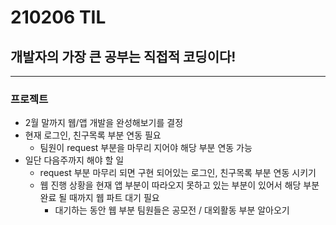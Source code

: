 # 210206 TIL
## 개발자의 가장 큰 공부는 직접적 코딩이다!
-----------------------------------
### 프로젝트
  * 2월 말까지 웹/앱 개발을 완성해보기를 결정
  * 현재 로그인, 친구목록 부분 연동 필요
    * 팀원이 request 부분을 마무리 지어야 해당 부분 연동 가능
  * 일단 다음주까지 해야 할 일 
    * request 부분 마무리 되면 구현 되어있는 로그인, 친구목록 부분 연동 시키기
    * 웹 진행 상황을 현재 앱 부분이 따라오지 못하고 있는 부분이 있어서 해당 부분 완료 될 때까지 웹 파트 대기 필요
      * 대기하는 동안 웹 부분 팀원들은 공모전 / 대외활동 부분 알아오기
